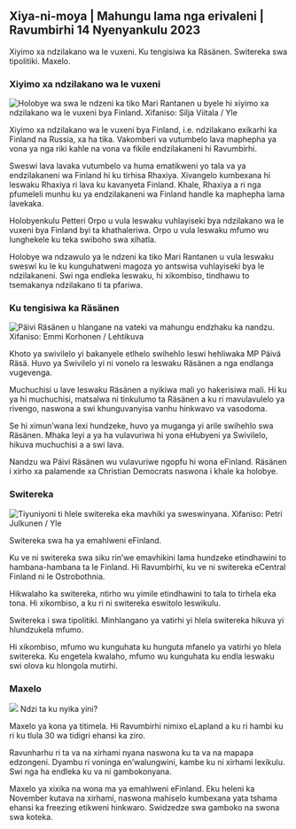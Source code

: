 ## Xiya-ni-moya \| Mahungu lama nga erivaleni \| Ravumbirhi 14 Nyenyankulu 2023

Xiyimo xa ndzilakano wa le vuxeni. Ku tengisiwa ka Räsänen. Switereka swa tipolitiki. Maxelo.

### Xiyimo xa ndzilakano wa le vuxeni

![Holobye wa swa le ndzeni ka tiko Mari Rantanen u byele hi xiyimo xa ndzilakano wa le vuxeni bya Finland. Xifaniso: Silja Viitala / Yle](https://ku.q_auto:eco/f_auto/fl_lossy/v1699539222/39-1186974652d2d84065b6)

Xiyimo xa ndzilakano wa le vuxeni bya Finland, i.e. ndzilakano exikarhi ka Finland na Russia, xa ha tika. Vakomberi va vutumbelo lava maphepha ya vona ya nga riki kahle na vona va fikile endzilakaneni hi Ravumbirhi.

Sweswi lava lavaka vutumbelo va huma ematikweni yo tala va ya endzilakaneni wa Finland hi ku tirhisa Rhaxiya. Xivangelo kumbexana hi leswaku Rhaxiya ri lava ku kavanyeta Finland. Khale, Rhaxiya a ri nga pfumeleli munhu ku ya endzilakaneni wa Finland handle ka maphepha lama lavekaka.

Holobyenkulu Petteri Orpo u vula leswaku vuhlayiseki bya ndzilakano wa le vuxeni bya Finland byi ta khathaleriwa. Orpo u vula leswaku mfumo wu lunghekele ku teka swiboho swa xihatla.

Holobye wa ndzawulo ya le ndzeni ka tiko Mari Rantanen u vula leswaku sweswi ku le ku kunguhatweni magoza yo antswisa vuhlayiseki bya le ndzilakaneni. Swi nga endleka leswaku, hi xikombiso, tindhawu to tsemakanya ndzilakano ti ta pfariwa.

### Ku tengisiwa ka Räsänen

![Päivi Räsänen u hlangane na vateki va mahungu endzhaku ka nandzu. Xifaniso: Emmi Korhonen / Lehtikuva](https://ku.q_auto:eco/f_auto/fl_lossy/v1699970382/39-1200146655334491cf27)

Khoto ya swivilelo yi bakanyele etlhelo swihehlo leswi hehliwaka MP Päivä Räsä. Huvo ya Swivilelo yi ni vonelo ra leswaku Räsänen a nga endlanga vugevenga.

Muchuchisi u lave leswaku Räsänen a nyikiwa mali yo hakerisiwa mali. Hi ku ya hi muchuchisi, matsalwa ni tinkulumo ta Räsänen a ku ri mavulavulelo ya rivengo, naswona a swi khunguvanyisa vanhu hinkwavo va vasodoma.

Se hi ximun’wana lexi hundzeke, huvo ya muganga yi arile swihehlo swa Räsänen. Mhaka leyi a ya ha vulavuriwa hi yona eHubyeni ya Swivilelo, hikuva muchuchisi a a swi lava.

Nandzu wa Päivi Räsänen wu vulavuriwe ngopfu hi wona eFinland. Räsänen i xirho xa palamende xa Christian Democrats naswona i khale ka holobye.

### Switereka

![Tiyuniyoni ti hlele switereka eka mavhiki ya sweswinyana. Xifaniso: Petri Julkunen / Yle ](https://ku.q_auto:eco/f_auto/fl_lossy/v1699516057/39-1197941654c8e0786a42)

Switereka swa ha ya emahlweni eFinland.

Ku ve ni switereka swa siku rin’we emavhikini lama hundzeke etindhawini to hambana-hambana ta le Finland. Hi Ravumbirhi, ku ve ni switereka eCentral Finland ni le Ostrobothnia.

Hikwalaho ka switereka, ntirho wu yimile etindhawini to tala to tirhela eka tona. Hi xikombiso, a ku ri ni switereka eswitolo leswikulu.

Switereka i swa tipolitiki. Minhlangano ya vatirhi yi hlela switereka hikuva yi hlundzukela mfumo.

Hi xikombiso, mfumo wu kunguhata ku hunguta mfanelo ya vatirhi yo hlela switereka. Ku engetela kwalaho, mfumo wu kunguhata ku endla leswaku swi olova ku hlongola mutirhi.

### Maxelo

![](https://ku.f_auto/fl_lossy/v1699978341/39-120060665539c47bcdf6) Ndzi ta ku nyika yini?

Maxelo ya kona ya titimela. Hi Ravumbirhi nimixo eLapland a ku ri hambi ku ri ku tlula 30 wa tidigri ehansi ka ziro.

Ravunharhu ri ta va na xirhami nyana naswona ku ta va na mapapa edzongeni. Dyambu ri voninga en’walungwini, kambe ku ni xirhami lexikulu. Swi nga ha endleka ku va ni gambokonyana.

Maxelo ya xixika na wona ma ya emahlweni eFinland. Eku heleni ka November kutava na xirhami, naswona mahiselo kumbexana yata tshama ehansi ka freezing etikweni hinkwaro. Swidzedze swa gamboko na swona swa koteka.
